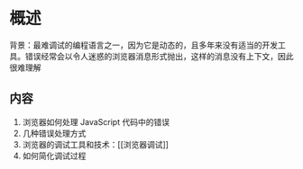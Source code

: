 # 概述
背景：最难调试的编程语言之一，因为它是动态的，且多年来没有适当的开发工具。错误经常会以令人迷惑的浏览器消息形式抛出，这样的消息没有上下文，因此很难理解
## 内容
1. 浏览器如何处理 JavaScript 代码中的错误
2. 几种错误处理方式
3. 浏览器的调试工具和技术：[[浏览器调试]] 
4. 如何简化调试过程